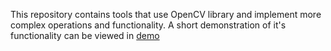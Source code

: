 This repository contains tools that use OpenCV library and implement more complex operations and functionality. A short demonstration of it's functionality can be viewed in [demo](demo.ipynb)
